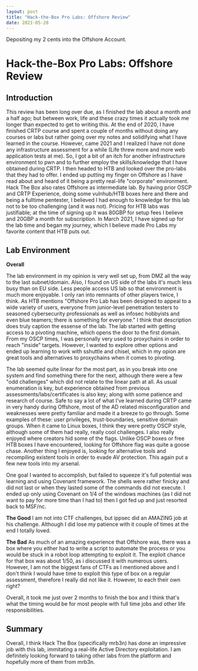 ```yaml
---
layout: post
title: "Hack-the-Box Pro Labs: Offshore Review"
date: 2021-05-28
---
```


Depositing my 2 cents into the Offshore Account.

Hack-the-Box Pro Labs: Offshore Review
=======================

Introduction
------------

This review has been long over due, as I finished the lab about a month and a half ago;
but between work, life and these crazy times it actually took me longer than expected to get to writing this.
At the end of 2020, I have finished CRTP course and spent a couple of months without doing any courses or labs but rather going over my notes and solidifying what I have learned in the course.
However, came 2021 and I realized I have not done any infrastructure assessment for a while (Life threw more and more web application tests at me). 
So, I got a bit of an itch for another infrastructure environment to pwn and to further employ the skills/knowledge that I have obtained during CRTP. 
I then headed to HTB and looked over the pro-labs that they had to offer. 
I ended up putting my finger on Offshore as I have read about and heard of it being a pretty real-life "corporate" environment. Hack The Box also rates Offshore as intermediate lab.
By having prior OSCP and CRTP Experience, doing some vulnhub/HTB boxes here and there and being a fulltime pentester, I believed I had enough to knowledge for this lab not to be too challenging (and it was not).
Pricing for HTB labs was justifiable; at the time of signing up it was 80GBP for setup fees I believe and 20GBP a month for subscription.
In March 2021, I have signed up for the lab time and began my journey, which I believe made Pro Labs my favorite content that HTB puts out.

Lab Environment
---------------

**Overall**

The lab environment in my opinion is very well set up, from DMZ all the way to the last subnet/domain. Also, I found on US side of the labs it's much less busy than on EU side. Less people access US lab so that environment is much more enjoyable. I only ran into remnants of other players twice, I think. 
As HTB mentions "Offshore Pro Lab has been designed to appeal to a wide variety of users, everyone from junior-level penetration testers to seasoned cybersecurity professionals as well as infosec hobbyists and even blue teamers; there is something for everyone."
I think that description does truly caption the essense of the lab. The lab started with getting access to a pivoting machine, which opens the door to the first domain. From my OSCP times, I was personally very used to proxychains in order to reach "inside" targets.
However, I wanted to explore other options and ended up learning to work with sshuttle and chisel, which in my opion are great tools and alternatives to proxychains when it comes to pivoting.

The lab seemed quite linear for the most part, as in you break into one system and find something there for the next, although there were a few "odd challenges" which did not relate to the linear path at all.
As usual enumeration is key, but experience obtained from previous assessments/labs/certificates is also key; along with some patience and research of course.
Safe to say a lot of what I've learned during CRTP came in very handy during Offshore, most of the AD related misconfiguration and weaknesses were pretty familiar and made it a breeze to go through.
Some examples of these: user privileges, trust-boundaries, sensitive domain groups.
When it came to Linux boxes, I think they were pretty OSCP style, although some of them had really, really cool challenges.
I also really enjoyed where creators hid some of the flags. Unlike OSCP boxes or free HTB boxes I have encountered, looking for Offshore flag was quite a goose chase.
Another thing I enjoyed is, looking for alternative tools and recompiling existent tools in order to evade AV protection. This again put a few new tools into my arsenal.

One goal I wanted to accomplish, but failed to squeeze it's full potential was learning and using Covenant framework. The shells were rather finicky and did not last or when they lasted some of the commands did not execute.
I ended up only using Covenant on 1/4 of the windows machines (as I did not want to pay for more time than I had to) then I got fed up and just resorted back to MSF/nc. 

**The Good**
I am not into CTF challenges, but ippsec did an AMAZING job at his challenge. Although I did lose my patience with it couple of times at the end I totally loved.

**The Bad**
As much of an amazing experience that Offshore was, there was a box where you either had to write a script to automate the process or you would be stuck in a robot loop attempting to exploit it. The exploit chance for that box was about 1/50, as i discussed it with numerous users.
However, I am not the biggest fans of CTFs as I mentioned above and I don't think I would have time to exploit this type of box on a regular assessment, therefore I really did not like it. However, to each their own right?

Overall, it took me just over 2 months to finish the box and I think that's what the timing would be for most people with full time jobs and other life responsibilities.

Summary
-------

Overall, I think Hack The Box (specifically mrb3n) has done an impressive job with this lab, immitating a real-life Active Directory exploitation. 
I am definitely looking forward to taking other labs from the platform and hopefully more of them from mrb3n. 
